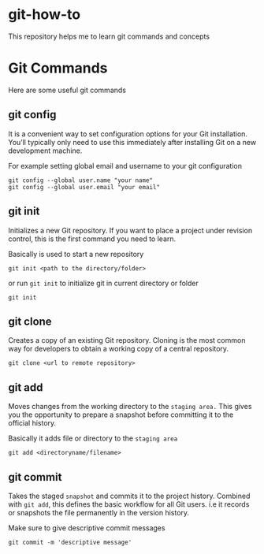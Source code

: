 # git-how-to

This repository helps me to learn git commands and concepts

# Git Commands

Here are some useful git commands

## git config

It is a convenient way to set configuration options for your Git installation. You’ll typically only need to use this immediately after installing Git on a new development machine.

For example setting global email and username to your git configuration

```
git config --global user.name "your name"
git config --global user.email "your email"
```

## git init

Initializes a new Git repository. If you want to place a project under revision control, this is the first command you need to learn.

Basically is used to start a new repository

```
git init <path to the directory/folder>
```

or run `git init` to initialize git in current directory or folder

```
git init
```

## git clone

Creates a copy of an existing Git repository. Cloning is the most common way for developers to obtain a working copy of a central repository.

```
git clone <url to remote repository>
```

## git add

Moves changes from the working directory to the `staging area.` This gives you the opportunity to prepare a snapshot before committing it to the official history.

Basically it adds file or directory to the `staging area`

```
git add <directoryname/filename>
```

## git commit

Takes the staged `snapshot` and commits it to the project history. Combined with `git add`, this defines the basic workflow for all Git users. i.e it records or snapshots the file permanently in the version history.

Make sure to give descriptive commit messages

```
git commit -m 'descriptive message'
```
